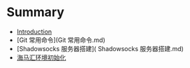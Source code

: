 # Summary

* [Introduction](README.md)
* [Git 常用命令](Git 常用命令.md)
* [Shadowsocks 服务器搭建]( Shadowsocks 服务器搭建.md)
* [海马汇环境初始化](海马汇环境初始化.md)

